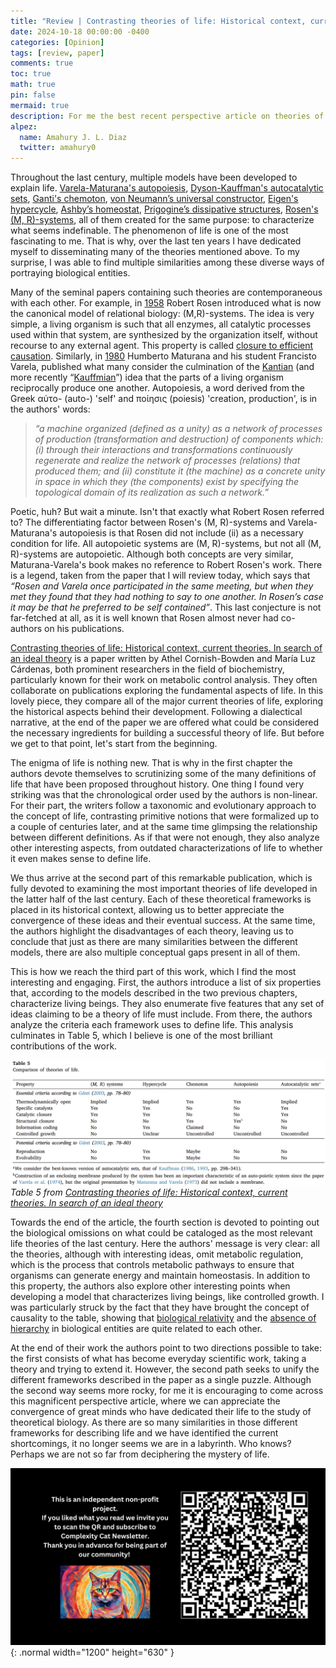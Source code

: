 ```yaml
---
title: "Review | Contrasting theories of life: Historical context, current theories. In search of an ideal theory"
date: 2024-10-18 00:00:00 -0400
categories: [Opinion]
tags: [review, paper]
comments: true
toc: true 
math: true
pin: false
mermaid: true
description: For me the best recent perspective article on theories of life. A must read for any individual interested in the origin of life, artificial life and theoretical biology in general.
alpez:
  name: Amahury J. L. Diaz
  twitter: amahury0
---
```

Throughout the last century, multiple models have been developed to explain life. [Varela-Maturana's autopoiesis](https://en.wikipedia.org/wiki/Autopoiesis), [Dyson-Kauffman's autocatalytic sets](https://en.wikipedia.org/wiki/Autocatalytic_set), [Ganti's chemoton](https://en.wikipedia.org/wiki/Chemoton), [von Neumann’s universal constructor](https://en.wikipedia.org/wiki/Von_Neumann_universal_constructor), [Eigen's hypercycle](https://en.wikipedia.org/wiki/Hypercycle_(chemistry)), [Ashby’s homeostat](https://en.wikipedia.org/wiki/Homeostat), [Prigogine’s dissipative structures](https://en.wikipedia.org/wiki/Dissipative_system), [Rosen's (M, R)-systems](https://en.wikipedia.org/wiki/Robert_Rosen_(biologist)), all of them created for the same purpose: to characterize what seems indefinable. The phenomenon of life is one of the most fascinating to me. That is why, over the last ten years I have dedicated myself to disseminating  many of the theories mentioned above. To my surprise, I was able to find multiple similarities among these diverse ways of portraying biological entities.

Many of the seminal papers containing such theories are contemporaneous with each other. For example, in [1958](https://link.springer.com/article/10.1007/bf02477890) Robert Rosen introduced what is now the canonical model of relational biology: (M,R)-systems. The idea is very simple, a living organism is such that all enzymes, all catalytic processes used within that system, are synthesized by the organization itself, without recourse to any external agent. This property is called [closure to efficient causation](https://pubmed.ncbi.nlm.nih.gov/19962389/). Similarly, in [1980](https://monoskop.org/images/3/35/Maturana_Humberto_Varela_Francisco_Autopoiesis_and_Congition_The_Realization_of_the_Living.pdf) Humberto Maturana and his student Francisto Varela, published what many consider the culmination of the [Kantian](https://en.wikipedia.org/wiki/Critique_of_Judgment) (and more recently “[Kauffmian](https://www.ncbi.nlm.nih.gov/pmc/articles/PMC8621738/)”) idea that the parts of a living organism reciprocally produce one another. Autopoiesis, a word derived from the Greek αὐτo- (auto-) 'self' and ποίησις (poiesis) 'creation, production', is in the authors' words:

> *“a machine organized (defined as a unity) as a network of processes of production (transformation and destruction) of components which: (i) through their interactions and transformations continuously regenerate and realize the network of processes (relations) that produced them; and (ii) constitute it (the machine) as a concrete unity in space in which they (the components) exist by specifying the topological domain of its realization as such a network.”*

Poetic, huh? But wait a minute. Isn't that exactly what Robert Rosen referred to? The differentiating factor between Rosen's (M, R)-systems and Varela-Maturana's autopoiesis is that Rosen did not include (ii) as a necessary condition for life. All autopoietic systems are (M, R)-systems, but not all (M, R)-systems are autopoietic. Although both concepts are very similar, Maturana-Varela's book makes no reference to Robert Rosen's work. There is a legend, taken from the paper that I will review today, which says that *“Rosen and Varela once participated in the same meeting, but when they met they found that they had nothing to say to one another. In Rosen’s case it may be that he preferred to be self contained”*. This last conjecture is not far-fetched at all, as it is well known that Rosen almost never had co-authors on his publications. 

[Contrasting theories of life: Historical context, current theories. In search of an ideal theory](https://pdf.sciencedirectassets.com/271079/1-s2.0-S0303264719X00131/1-s2.0-S0303264719302151/am.pdf?X-Amz-Security-Token=IQoJb3JpZ2luX2VjEMH%2F%2F%2F%2F%2F%2F%2F%2F%2F%2FwEaCXVzLWVhc3QtMSJHMEUCIQDy9zFKpFZxuIPQaqzA5Fc57OllDa6Htbn%2FEPrlYz1sqQIgcstsCXQLoRGr4z%2FeNJfpwmn8sVD6H%2FQuA6XPljjm2mEqsgUIGRAFGgwwNTkwMDM1NDY4NjUiDNXD2XsYZdrfphGbiyqPBY6ChaGHQfyOQ8ho305xtneK%2Bqu%2FKndrrQ0BH%2BJ%2BeYyjW3a5QFGe0j4DK5zpeQzj%2BCLdJoTuga4Xi7cJQ9TJtZ%2Fo5ViCEfmRS%2FkXebtIo8M%2FmnL7LwT7P%2BCxnZvgaeB5Z0a8LnY%2B52tvgFEm4T0oke51n1CEhkW9%2FpnyMmOqFQcMNXAmKtkIkjCCjVaWfx2teTuWvAGr7FvfWwoKmd%2BzPA688EOKhYr6DXQP5SUjFnyYTIvR0UHhHdEyRpsN5q%2ByUzSeYxbudKoMM4EnWujsj%2BKnSrqhJemt9WvTRiStBRb4aHFgjNUpTTA5%2FyaFloAvOYBVbsn7lOYlYq%2BVVRDnN7Qgakg4Jknp1u2Bq%2B46PrCrRB7rP4gUti0%2BIx56jzv0rsuL2Biwd4Nho9JY78R%2BfZE%2BrGmKUXwVkU3jK%2B6qMsHV6h0ZZnChmKS3RQulTz4ubcHGLlj3K9iibahnK458BRRA6UdtD5%2FFV8ch6q4kRc%2Bt01M%2FqDTLN0YIw1wbovLgaZd76WAOxd%2BqURGkdgWZxC7Ede0zEQJwasLUVRNB2unr5oTXL5MhAf8pYi16VoEza8cNNwh2X0CJikWHlyAnRAcWBT4QvmZUw%2BRZ9lMxQxOWRyhsVt6Pu4%2F5T5mHkh6PJB8X8GzYH%2Fha6jFn%2FAJpgELHU1n9oGRFM32ZuesmAySn11BWx0qss6P%2BaldLJhPZQC5b%2FFXSrOik10siotcWuD70d5mHSGCyv4ie6VnRYR9eb5PganZPvcp1rR9Wc30n7em7vLVMtrh6JvzhkGmOzJEnLuR1X0%2BBJldKf1VCKuZk15Nft9QSKhfydaELBgSkilLZ2edlJrEtrEk%2FDGGxuqQQoa0ptBQA1wVqML3NGxMwge6KuAY6sQEfyTAdw4bZXn1dBmYZWBvEaygUn083FXF0y8ITep8NWxfcgSVYiRfQdCZ7WjgeB5EloXlQZ5gjtrEq%2FUs1ZPrStXwmBweOwDZPb8k6M7ot4M%2FkHDizcN%2BCyp2DkHp6KlCWA3QgUdzcaMuPY9MYTsCyVM0ez6dBgELyrggWG6kSWoUWQ5AUrxmSwUywWCtoarXPeZXjsM4SvSxPByAlhCYJ2LuEx9njfzjQd3j8gqSboMQ%3D&X-Amz-Algorithm=AWS4-HMAC-SHA256&X-Amz-Date=20241006T171809Z&X-Amz-SignedHeaders=host&X-Amz-Expires=299&X-Amz-Credential=ASIAQ3PHCVTY4NFOV466%2F20241006%2Fus-east-1%2Fs3%2Faws4_request&X-Amz-Signature=2b4aa6748598ddba942fcb9fb09f5e382ac5b32206501c300e5af13a965bd152&hash=6fdba3bc54273c3b1cac7e61c9003692dfb80e0836ab4556ef81015ded692610&host=68042c943591013ac2b2430a89b270f6af2c76d8dfd086a07176afe7c76c2c61&pii=S0303264719302151&tid=pdf-a5aafdea-de20-4523-aa9a-c082a8a722bb&sid=afe55cf0529e774dea1b3789d57681ac8cfcgxrqa&type=client) is a paper written by Athel Cornish-Bowden and María Luz Cárdenas, both prominent researchers in the field of biochemistry, particularly known for their work on metabolic control analysis. They often collaborate on publications exploring the fundamental aspects of life. In this lovely piece, they compare all of the major current theories of life, exploring the historical aspects behind their development. Following a dialectical narrative, at the end of the paper we are offered what could be considered the necessary ingredients for building a successful theory of life. But before we get to that point, let's start from the beginning.

The enigma of life is nothing new. That is why in the first chapter the authors devote themselves to scrutinizing some of the many definitions of life that have been proposed throughout history. One thing I found very striking was that the chronological order used by the authors is non-linear. For their part, the writers follow a taxonomic and evolutionary approach to the concept of life, contrasting primitive notions that were formalized up to a couple of centuries later, and at the same time glimpsing the relationship between different definitions. As if that were not enough, they also analyze other interesting aspects, from outdated characterizations of life to whether it  even makes sense to define life.

We thus arrive at the second part of this remarkable publication, which is fully devoted to examining the most important theories of life developed in the latter half of the last century. Each of these theoretical frameworks is placed in its historical context, allowing us to better appreciate the convergence of these ideas and their eventual success. At the same time, the authors highlight the disadvantages of each theory, leaving us to conclude that just as there are many similarities between the different models, there are also multiple conceptual gaps present in all of them.

This is how we reach the third part of this work, which I find the most interesting and engaging. First, the authors introduce a list of six properties that, according to the models described in the two previous chapters, characterize living beings. They also enumerate five features that any set of ideas claiming to be a theory of life must include. From there, the authors analyze the criteria each framework uses to define life. This analysis culminates in Table 5, which I believe is one of the most brilliant contributions of the work.

![img-description](/assets/img/2024-10-17/Table5.png)
_Table 5 from [Contrasting theories of life: Historical context, current theories. In search of an ideal theory](https://pdf.sciencedirectassets.com/271079/1-s2.0-S0303264719X00131/1-s2.0-S0303264719302151/am.pdf?X-Amz-Security-Token=IQoJb3JpZ2luX2VjEMH%2F%2F%2F%2F%2F%2F%2F%2F%2F%2FwEaCXVzLWVhc3QtMSJHMEUCIQDy9zFKpFZxuIPQaqzA5Fc57OllDa6Htbn%2FEPrlYz1sqQIgcstsCXQLoRGr4z%2FeNJfpwmn8sVD6H%2FQuA6XPljjm2mEqsgUIGRAFGgwwNTkwMDM1NDY4NjUiDNXD2XsYZdrfphGbiyqPBY6ChaGHQfyOQ8ho305xtneK%2Bqu%2FKndrrQ0BH%2BJ%2BeYyjW3a5QFGe0j4DK5zpeQzj%2BCLdJoTuga4Xi7cJQ9TJtZ%2Fo5ViCEfmRS%2FkXebtIo8M%2FmnL7LwT7P%2BCxnZvgaeB5Z0a8LnY%2B52tvgFEm4T0oke51n1CEhkW9%2FpnyMmOqFQcMNXAmKtkIkjCCjVaWfx2teTuWvAGr7FvfWwoKmd%2BzPA688EOKhYr6DXQP5SUjFnyYTIvR0UHhHdEyRpsN5q%2ByUzSeYxbudKoMM4EnWujsj%2BKnSrqhJemt9WvTRiStBRb4aHFgjNUpTTA5%2FyaFloAvOYBVbsn7lOYlYq%2BVVRDnN7Qgakg4Jknp1u2Bq%2B46PrCrRB7rP4gUti0%2BIx56jzv0rsuL2Biwd4Nho9JY78R%2BfZE%2BrGmKUXwVkU3jK%2B6qMsHV6h0ZZnChmKS3RQulTz4ubcHGLlj3K9iibahnK458BRRA6UdtD5%2FFV8ch6q4kRc%2Bt01M%2FqDTLN0YIw1wbovLgaZd76WAOxd%2BqURGkdgWZxC7Ede0zEQJwasLUVRNB2unr5oTXL5MhAf8pYi16VoEza8cNNwh2X0CJikWHlyAnRAcWBT4QvmZUw%2BRZ9lMxQxOWRyhsVt6Pu4%2F5T5mHkh6PJB8X8GzYH%2Fha6jFn%2FAJpgELHU1n9oGRFM32ZuesmAySn11BWx0qss6P%2BaldLJhPZQC5b%2FFXSrOik10siotcWuD70d5mHSGCyv4ie6VnRYR9eb5PganZPvcp1rR9Wc30n7em7vLVMtrh6JvzhkGmOzJEnLuR1X0%2BBJldKf1VCKuZk15Nft9QSKhfydaELBgSkilLZ2edlJrEtrEk%2FDGGxuqQQoa0ptBQA1wVqML3NGxMwge6KuAY6sQEfyTAdw4bZXn1dBmYZWBvEaygUn083FXF0y8ITep8NWxfcgSVYiRfQdCZ7WjgeB5EloXlQZ5gjtrEq%2FUs1ZPrStXwmBweOwDZPb8k6M7ot4M%2FkHDizcN%2BCyp2DkHp6KlCWA3QgUdzcaMuPY9MYTsCyVM0ez6dBgELyrggWG6kSWoUWQ5AUrxmSwUywWCtoarXPeZXjsM4SvSxPByAlhCYJ2LuEx9njfzjQd3j8gqSboMQ%3D&X-Amz-Algorithm=AWS4-HMAC-SHA256&X-Amz-Date=20241006T171809Z&X-Amz-SignedHeaders=host&X-Amz-Expires=299&X-Amz-Credential=ASIAQ3PHCVTY4NFOV466%2F20241006%2Fus-east-1%2Fs3%2Faws4_request&X-Amz-Signature=2b4aa6748598ddba942fcb9fb09f5e382ac5b32206501c300e5af13a965bd152&hash=6fdba3bc54273c3b1cac7e61c9003692dfb80e0836ab4556ef81015ded692610&host=68042c943591013ac2b2430a89b270f6af2c76d8dfd086a07176afe7c76c2c61&pii=S0303264719302151&tid=pdf-a5aafdea-de20-4523-aa9a-c082a8a722bb&sid=afe55cf0529e774dea1b3789d57681ac8cfcgxrqa&type=client)_

Towards the end of the article, the fourth section is devoted to pointing out the biological omissions on what could be cataloged as the most relevant life theories of the last century. Here the authors' message is very clear: all the theories, although with interesting ideas, omit metabolic regulation, which is the process that controls metabolic pathways to ensure that organisms can generate energy and maintain homeostasis. In addition to this property, the authors also explore other interesting points when developing a model that characterizes living beings, like controlled growth. I was particularly struck by the fact that they have brought the concept of causality to the table, showing that [biological relativity](https://royalsocietypublishing.org/doi/abs/10.1098/rsfs.2011.0067) and the [absence of hierarchy](https://www.sciencedirect.com/science/article/abs/pii/S1476945X17300326?via%3Dihub) in biological entities are quite related to each other.

At the end of their work the authors point to two directions possible to take: the first consists of what has become everyday scientific work, taking a theory and trying to extend it. However, the second path seeks to unify the different frameworks described in the paper as a single puzzle. Although the second way seems more rocky, for me it is encouraging to come across this magnificent perspective article, where we can appreciate the convergence of great minds who have dedicated their life to the study of theoretical biology. As there are so many similarities in those different frameworks for describing life and we have identified the current shortcomings, it no longer seems we are in a labyrinth. Who knows? Perhaps we are not so far from deciphering the mystery of life.

![Desktop View](/assets/img/fix/complexity-cat-newsletter.png){: .normal width="1200" height="630" }
